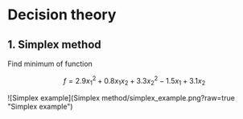 # Decision theory

## 1. Simplex method

Find minimum of function

$$f = 2.9x_1^2 + 0.8x_1x_2 + 3.3 x_2^2 - 1.5x_1 + 3.1 x_2$$

![Simplex example](Simplex method/simplex_example.png?raw=true "Simplex example")
